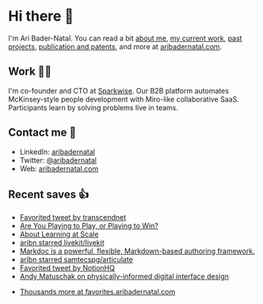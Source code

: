 # Hi there  👋

I'm Ari Bader-Natal. You can read a bit [about me](https://aribadernatal.com), [my current work](https://aribadernatal.com/projects/Sparkwise/), [past projects](https://aribadernatal.com/projects/), [publication and patents](https://aribadernatal.com/publications), and more at [aribadernatal.com](https://aribadernatal.com).

## Work  👨‍💻

I'm co-founder and CTO at [Sparkwise](https://sparkwise.co). Our B2B platform automates McKinsey-style people development with Miro-like collaborative SaaS. Participants learn by solving problems live in teams.

## Contact me  💬 

- LinkedIn: [aribadernatal](https://linkedin.com/in/aribadernatal)
- Twitter: [@aribadernatal](https://twitter.com/aribadernatal)
- Web: [aribadernatal.com](https://aribadernatal.com)

## Recent saves  👍

<!--START_SECTION:feed-->
* [Favorited tweet by transcendnet](https:&#x2F;&#x2F;favorites.aribadernatal.com&#x2F;twitter-favorites&#x2F;2022&#x2F;05&#x2F;favorited-tweet-by-transcendnet-3&#x2F;)
* [Are You Playing to Play, or Playing to Win?](https:&#x2F;&#x2F;favorites.aribadernatal.com&#x2F;pocket-favorites&#x2F;2022&#x2F;05&#x2F;are-you-playing-to-play-or-playing-to-win&#x2F;)
* [About Learning at Scale](https:&#x2F;&#x2F;favorites.aribadernatal.com&#x2F;pocket-favorites&#x2F;2022&#x2F;05&#x2F;about-learning-at-scale&#x2F;)
* [aribn starred livekit&#x2F;livekit](https:&#x2F;&#x2F;favorites.aribadernatal.com&#x2F;github-favorites&#x2F;2022&#x2F;05&#x2F;aribn-starred-livekit-livekit&#x2F;)
* [Markdoc is a powerful, flexible, Markdown-based authoring framework.](https:&#x2F;&#x2F;favorites.aribadernatal.com&#x2F;pocket-favorites&#x2F;2022&#x2F;05&#x2F;markdoc-is-a-powerful-flexible-markdown-based-authoring-framework&#x2F;)
* [aribn starred samtecspg&#x2F;articulate](https:&#x2F;&#x2F;favorites.aribadernatal.com&#x2F;github-favorites&#x2F;2022&#x2F;05&#x2F;aribn-starred-samtecspg-articulate&#x2F;)
* [Favorited tweet by NotionHQ](https:&#x2F;&#x2F;favorites.aribadernatal.com&#x2F;twitter-favorites&#x2F;2022&#x2F;05&#x2F;favorited-tweet-by-notionhq&#x2F;)
* [Andy Matuschak on physically-informed digital interface design](https:&#x2F;&#x2F;favorites.aribadernatal.com&#x2F;pocket-favorites&#x2F;2022&#x2F;05&#x2F;andy-matuschak-on-physically-informed-digital-interface-design&#x2F;)
<!--END_SECTION:feed-->
* [Thousands more at favorites.aribadernatal.com](https://favorites.aribadernatal.com)
